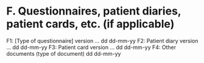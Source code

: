 # F. Questionnaires, patient diaries, patient cards, etc. (if applicable) 
F1: [Type of questionnaire] version ... dd dd-mm-yy
F2: Patient diary version ... dd dd-mm-yy
F3: Patient card version ... dd dd-mm-yy
F4: Other documents (type of document) dd dd-mm-yy